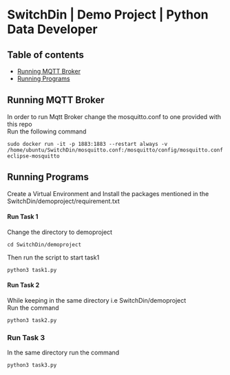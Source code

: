 # SwitchDin | Demo Project | Python Data Developer
## Table of contents
* [Running MQTT Broker](#mqtt-broker)
* [Running Programs](#running)

## Running MQTT Broker
In order to run Mqtt Broker change the mosquitto.conf to one provided with this repo<br>
Run the following command
```
sudo docker run -it -p 1883:1883 --restart always -v /home/ubuntu/SwitchDin/mosquitto.conf:/mosquitto/config/mosquitto.conf eclipse-mosquitto
````
## Running Programs
Create a Virtual Environment and Install the packages mentioned in the SwitchDin/demoproject/requirement.txt 
#### Run Task 1 
Change the directory to demoproject
```
cd SwitchDin/demoproject
````
Then run the script to start task1
```
python3 task1.py
````
#### Run Task 2
While keeping in the same directory i.e SwitchDin/demoproject<br>
Run the command
```
python3 task2.py
```
### Run Task 3
In the same directory run the command
```
python3 task3.py
```


